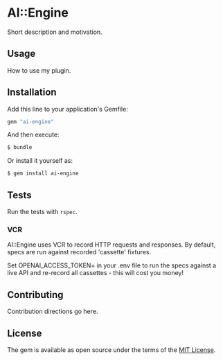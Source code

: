 # AI::Engine

Short description and motivation.

## Usage

How to use my plugin.

## Installation

Add this line to your application's Gemfile:

```ruby
gem "ai-engine"
```

And then execute:

```bash
$ bundle
```

Or install it yourself as:

```bash
$ gem install ai-engine
```

## Tests

Run the tests with `rspec`.

### VCR

AI::Engine uses VCR to record HTTP requests and responses. By default, specs are run against recorded 'cassette' fixtures.

Set OPENAI_ACCESS_TOKEN= in your .env file to run the specs against a live API and re-record all cassettes - this will cost you money!

## Contributing

Contribution directions go here.

## License

The gem is available as open source under the terms of the [MIT License](https://opensource.org/licenses/MIT).
